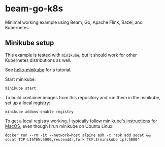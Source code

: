 # beam-go-k8s

Minimal working example using Beam, Go, Apache Flink, Bazel, and Kubernetes.

## Minikube setup

This example is tested with `minikube`, but it should work for other Kubernetes
distributions as well.

See [hello-minikube](https://kubernetes.io/docs/tutorials/hello-minikube/)   for
a tutorial.

Start minikube:

```shell
minikube start
```

To build container images from this repository and run them in the minikube, set
up a local registry:

```shell
minikube addons enable registry
```

To get a local registry working, I typically [follow minikube's instructions for
MacOS](https://minikube.sigs.k8s.io/docs/handbook/registry/#enabling-insecure-registries), even though I run minikube on Ubuntu Linux:

```shell
docker run --rm -it --network=host alpine ash -c "apk add socat && socat TCP-LISTEN:5000,reuseaddr,fork TCP:$(minikube ip):5000"
```

## 